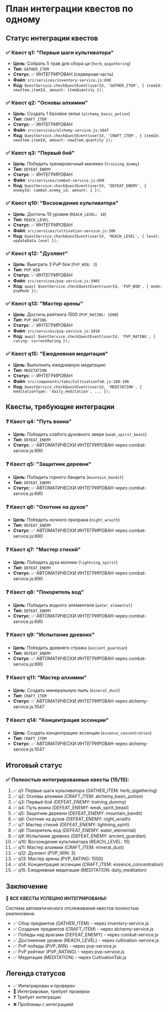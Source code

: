 # План интеграции квестов по одному

## Статус интеграции квестов

### ✅ Квест q1: "Первые шаги культиватора"
- **Цель**: Собрать 5 трав для сбора ци (`herb_qigathering`)
- **Тип**: `GATHER_ITEM`
- **Статус**: ✅ ИНТЕГРИРОВАН (серверная часть)
- **Файл**: `src/services/inventory-service.js:690`
- **Код**: `QuestService.checkQuestEvent(userId, 'GATHER_ITEM', { itemId: newItem.itemId, amount: itemQuantity });`

### ✅ Квест q2: "Основы алхимии"
- **Цель**: Создать 1 базовое зелье (`alchemy_basic_potion`)
- **Тип**: `CRAFT_ITEM`
- **Статус**: ✅ ИНТЕГРИРОВАН
- **Файл**: `src/services/alchemy-service.js:1047`
- **Код**: `QuestService.checkQuestEvent(userId, 'CRAFT_ITEM', { itemId: newItem.itemId, amount: newItem.quantity });`

### ✅ Квест q3: "Первый бой"
- **Цель**: Победить тренировочный манекен (`training_dummy`)
- **Тип**: `DEFEAT_ENEMY`
- **Статус**: ✅ ИНТЕГРИРОВАН
- **Файл**: `src/services/combat-service.js:690`
- **Код**: `QuestService.checkQuestEvent(userId, 'DEFEAT_ENEMY', { enemyId: combat.enemy_id, amount: 1 });`

### ✅ Квест q10: "Восхождение культиватора"
- **Цель**: Достичь 10 уровня (`REACH_LEVEL: 10`)
- **Тип**: `REACH_LEVEL`
- **Статус**: ✅ ИНТЕГРИРОВАН
- **Файл**: `src/services/cultivation-service.js:306`
- **Код**: `QuestService.checkQuestEvent(userId, 'REACH_LEVEL', { level: updateData.level });`

### ✅ Квест q12: "Дуэлянт"
- **Цель**: Выиграть 3 PvP боя (`PVP_WIN: 3`)
- **Тип**: `PVP_WIN`
- **Статус**: ✅ ИНТЕГРИРОВАН
- **Файл**: `src/services/pvp-service.js:3905`
- **Код**: `await QuestService.checkQuestEvent(userId, 'PVP_WIN', { mode: pvpMode });`

### ✅ Квест q13: "Мастер арены"
- **Цель**: Достичь рейтинга 1500 (`PVP_RATING: 1500`)
- **Тип**: `PVP_RATING`
- **Статус**: ✅ ИНТЕГРИРОВАН
- **Файл**: `src/services/pvp-service.js:3910`
- **Код**: `await QuestService.checkQuestEvent(userId, 'PVP_RATING', { rating: currentRating });`

### ✅ Квест q15: "Ежедневная медитация"
- **Цель**: Выполнить ежедневную медитацию
- **Тип**: `MEDITATION`
- **Статус**: ✅ ИНТЕГРИРОВАН
- **Файл**: `src/components/tabs/CultivationTab.js:188-196`
- **Код**: `QuestService.checkQuestEvent(userId, 'MEDITATION', { meditationType: 'daily_meditation', ... });`

## Квесты, требующие интеграции

### ❓ Квест q4: "Путь воина"
- **Цель**: Победить слабого духовного зверя (`weak_spirit_beast`)
- **Тип**: `DEFEAT_ENEMY`
- **Статус**: ✅ АВТОМАТИЧЕСКИ ИНТЕГРИРОВАН через combat-service.js:690

### ❓ Квест q5: "Защитник деревни"
- **Цель**: Победить горного бандита (`mountain_bandit`)
- **Тип**: `DEFEAT_ENEMY`
- **Статус**: ✅ АВТОМАТИЧЕСКИ ИНТЕГРИРОВАН через combat-service.js:690

### ❓ Квест q6: "Охотник на духов"
- **Цель**: Победить ночного призрака (`night_wraith`)
- **Тип**: `DEFEAT_ENEMY`
- **Статус**: ✅ АВТОМАТИЧЕСКИ ИНТЕГРИРОВАН через combat-service.js:690

### ❓ Квест q7: "Мастер стихий"
- **Цель**: Победить духа молнии (`lightning_spirit`)
- **Тип**: `DEFEAT_ENEMY`
- **Статус**: ✅ АВТОМАТИЧЕСКИ ИНТЕГРИРОВАН через combat-service.js:690

### ❓ Квест q8: "Покоритель вод"
- **Цель**: Победить водного элементаля (`water_elemental`)
- **Тип**: `DEFEAT_ENEMY`
- **Статус**: ✅ АВТОМАТИЧЕСКИ ИНТЕГРИРОВАН через combat-service.js:690

### ❓ Квест q9: "Испытание древних"
- **Цель**: Победить древнего стража (`ancient_guardian`)
- **Тип**: `DEFEAT_ENEMY`
- **Статус**: ✅ АВТОМАТИЧЕСКИ ИНТЕГРИРОВАН через combat-service.js:690

### ❓ Квест q11: "Мастер алхимии"
- **Цель**: Создать минеральную пыль (`mineral_dust`)
- **Тип**: `CRAFT_ITEM`
- **Статус**: ✅ АВТОМАТИЧЕСКИ ИНТЕГРИРОВАН через alchemy-service.js:1047

### ❓ Квест q14: "Концентрация эссенции"
- **Цель**: Создать концентрацию эссенции (`essence_concentration`)
- **Тип**: `CRAFT_ITEM`
- **Статус**: ✅ АВТОМАТИЧЕСКИ ИНТЕГРИРОВАН через alchemy-service.js:1047

## Итоговый статус

### ✅ Полностью интегрированные квесты (15/15):
1. ✅ q1: Первые шаги культиватора (GATHER_ITEM: herb_qigathering)
2. ✅ q2: Основы алхимии (CRAFT_ITEM: alchemy_basic_potion)
3. ✅ q3: Первый бой (DEFEAT_ENEMY: training_dummy)
4. ✅ q4: Путь воина (DEFEAT_ENEMY: weak_spirit_beast)
5. ✅ q5: Защитник деревни (DEFEAT_ENEMY: mountain_bandit)
6. ✅ q6: Охотник на духов (DEFEAT_ENEMY: night_wraith)
7. ✅ q7: Мастер стихий (DEFEAT_ENEMY: lightning_spirit)
8. ✅ q8: Покоритель вод (DEFEAT_ENEMY: water_elemental)
9. ✅ q9: Испытание древних (DEFEAT_ENEMY: ancient_guardian)
10. ✅ q10: Восхождение культиватора (REACH_LEVEL: 10)
11. ✅ q11: Мастер алхимии (CRAFT_ITEM: mineral_dust)
12. ✅ q12: Дуэлянт (PVP_WIN: 3)
13. ✅ q13: Мастер арены (PVP_RATING: 1500)
14. ✅ q14: Концентрация эссенции (CRAFT_ITEM: essence_concentration)
15. ✅ q15: Ежедневная медитация (MEDITATION: daily_meditation)

## Заключение

🎉 **ВСЕ КВЕСТЫ УСПЕШНО ИНТЕГРИРОВАНЫ!**

Система автоматического отслеживания квестов полностью реализована:
- ✅ Сбор предметов (GATHER_ITEM) - через inventory-service.js
- ✅ Создание предметов (CRAFT_ITEM) - через alchemy-service.js
- ✅ Победы над врагами (DEFEAT_ENEMY) - через combat-service.js
- ✅ Достижение уровня (REACH_LEVEL) - через cultivation-service.js
- ✅ PvP победы (PVP_WIN) - через pvp-service.js
- ✅ PvP рейтинг (PVP_RATING) - через pvp-service.js
- ✅ Медитация (MEDITATION) - через CultivationTab.js

## Легенда статусов
- ✅ Интегрирован и проверен
- 🔄 Интегрирован, требует проверки
- ❓ Требует интеграции
- ❌ Проблемы с интеграцией